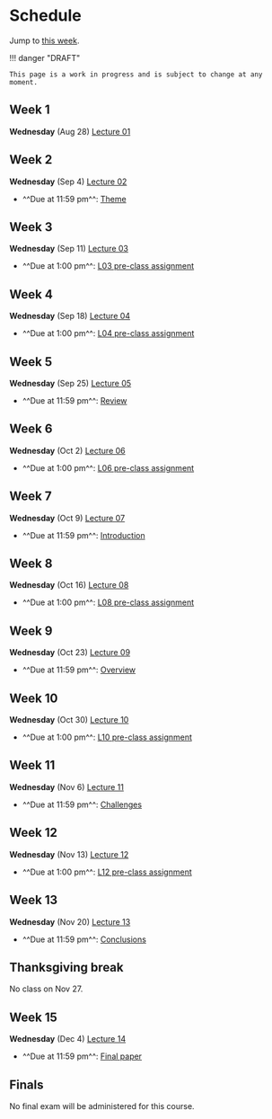# Schedule

Jump to [this week](#week-1).

!!! danger "DRAFT"

    This page is a work in progress and is subject to change at any moment.

## Week 1

**Wednesday** (Aug 28) [Lecture 01](../../lectures/01/)

## Week 2

**Wednesday** (Sep 4) [Lecture 02](../../lectures/02/)

-   ^^Due at 11:59 pm^^: [Theme](../assessments/paper/assignments/theme.md)

## Week 3

**Wednesday** (Sep 11) [Lecture 03](../../lectures/03/)

-   ^^Due at 1:00 pm^^: [L03 pre-class assignment](../../assessments/pre-class/l03/)

## Week 4

**Wednesday** (Sep 18) [Lecture 04](../../lectures/04/)

-   ^^Due at 1:00 pm^^: [L04 pre-class assignment](../../assessments/pre-class/l04/)

## Week 5

**Wednesday** (Sep 25) [Lecture 05](../../lectures/05/)

-   ^^Due at 11:59 pm^^: [Review](../assessments/paper/assignments/review.md)

## Week 6

**Wednesday** (Oct 2) [Lecture 06](../../lectures/06/)

-   ^^Due at 1:00 pm^^: [L06 pre-class assignment](../../assessments/pre-class/l06/)

## Week 7

**Wednesday** (Oct 9) [Lecture 07](../../lectures/07/)

-   ^^Due at 11:59 pm^^: [Introduction](../assessments/paper/assignments/intro.md)

## Week 8

**Wednesday** (Oct 16) [Lecture 08](../../lectures/08/)

-   ^^Due at 1:00 pm^^:  [L08 pre-class assignment](../../assessments/pre-class/l08/)

## Week 9

**Wednesday** (Oct 23) [Lecture 09](../../lectures/09/)

-   ^^Due at 11:59 pm^^: [Overview](../assessments/paper/assignments/overview.md)

## Week 10

**Wednesday** (Oct 30) [Lecture 10](../../lectures/10/)

-   ^^Due at 1:00 pm^^: [L10 pre-class assignment](../../assessments/pre-class/l10/)

## Week 11

**Wednesday** (Nov 6) [Lecture 11](../../lectures/11/)

-   ^^Due at 11:59 pm^^: [Challenges](../assessments/paper/assignments/challenges.md)

## Week 12

**Wednesday** (Nov 13) [Lecture 12](../../lectures/12/)

-   ^^Due at 1:00 pm^^: [L12 pre-class assignment](../../assessments/pre-class/l12/)

## Week 13

**Wednesday** (Nov 20) [Lecture 13](../../lectures/13/)

-   ^^Due at 11:59 pm^^: [Conclusions](../assessments/paper/assignments/conclusion.md)

## Thanksgiving break

No class on Nov 27.

## Week 15

**Wednesday** (Dec 4) [Lecture 14](../../lectures/14/)

-   ^^Due at 11:59 pm^^: [Final paper](../assessments/paper/assignments/final.md)

## Finals

No final exam will be administered for this course.
